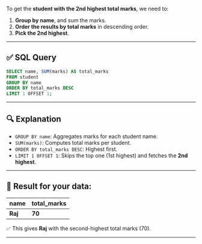 To get the **student with the 2nd highest total marks**, we need to:

1. **Group by name**, and sum the marks.
2. **Order the results by total marks** in descending order.
3. **Pick the 2nd highest**.

---

## ✅ **SQL Query**

```sql
SELECT name, SUM(marks) AS total_marks
FROM student
GROUP BY name
ORDER BY total_marks DESC
LIMIT 1 OFFSET 1;
```

---

## 🔍 **Explanation**
- `GROUP BY name`: Aggregates marks for each student name.
- `SUM(marks)`: Computes total marks per student.
- `ORDER BY total_marks DESC`: Highest first.
- `LIMIT 1 OFFSET 1`: Skips the top one (1st highest) and fetches the **2nd highest**.

---

## 🧾 **Result for your data:**

| name  | total_marks |
|-------|-------------|
| **Raj**   | **70**         |

✅ This gives **Raj** with the second-highest total marks (70).

---
